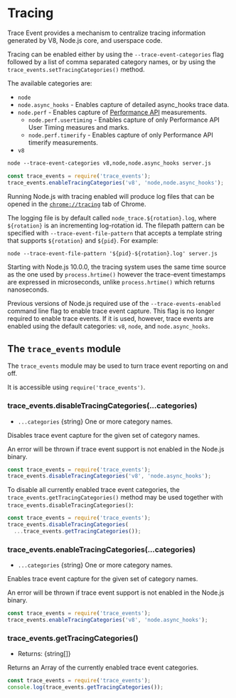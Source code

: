 # Tracing

<!--introduced_in=v7.7.0-->

Trace Event provides a mechanism to centralize tracing information generated by
V8, Node.js core, and userspace code.

Tracing can be enabled either by using the `--trace-event-categories` flag
followed by a list of comma separated category names, or by using the
`trace_events.setTracingCategories()` method.

The available categories are:

* `node`
* `node.async_hooks` - Enables capture of detailed async_hooks trace data.
* `node.perf` - Enables capture of [Performance API] measurements.
  * `node.perf.usertiming` - Enables capture of only Performance API User Timing
    measures and marks.
  * `node.perf.timerify` - Enables capture of only Performance API timerify
    measurements.
* `v8`

```txt
node --trace-event-categories v8,node,node.async_hooks server.js
```

```js
const trace_events = require('trace_events');
trace_events.enableTracingCategories('v8', 'node,node.async_hooks');
```

Running Node.js with tracing enabled will produce log files that can be opened
in the [`chrome://tracing`][] tab of Chrome.

The logging file is by default called `node_trace.${rotation}.log`, where
`${rotation}` is an incrementing log-rotation id. The filepath pattern can
be specified with `--trace-event-file-pattern` that accepts a template
string that supports `${rotation}` and `${pid}`. For example:

```txt
node --trace-event-file-pattern '${pid}-${rotation}.log' server.js
```

Starting with Node.js 10.0.0, the tracing system uses the same time source
as the one used by `process.hrtime()`
however the trace-event timestamps are expressed in microseconds,
unlike `process.hrtime()` which returns nanoseconds.

Previous versions of Node.js required use of the `--trace-events-enabled`
command line flag to enable trace event capture. This flag is no longer
required to enable trace events. If it is used, however, trace events are
enabled using the default categories: `v8`, `node`, and `node.async_hooks`.

## The `trace_events` module

The `trace_events` module may be used to turn trace event reporting on and off.

It is accessible using `require('trace_events')`.

### trace_events.disableTracingCategories(...categories)

* `...categories` {string} One or more category names.

Disables trace event capture for the given set of category names.

An error will be thrown if trace event support is not enabled in the Node.js
binary.

```js
const trace_events = require('trace_events');
trace_events.disableTracingCategories('v8', 'node.async_hooks');
```

To disable all currently enabled trace event categories, the
`trace_events.getTracingCategories()` method may be used together with
`trace_events.disableTracingCategories()`:

```js
const trace_events = require('trace_events');
trace_events.disableTracingCategories(
  ...trace_events.getTracingCategories());
```

### trace_events.enableTracingCategories(...categories)

* `...categories` {string} One or more category names.

Enables trace event capture for the given set of category names.

An error will be thrown if trace event support is not enabled in the Node.js
binary.

```js
const trace_events = require('trace_events');
trace_events.enableTracingCategories('v8', 'node.async_hooks');
```

### trace_events.getTracingCategories()

* Returns: {string[]}

Returns an Array of the currently enabled trace event categories.

```js
const trace_events = require('trace_events');
console.log(trace_events.getTracingCategories());
```

[`chrome://tracing`]: https://www.chromium.org/developers/how-tos/trace-event-profiling-tool
[Performance API]: perf_hooks.html
